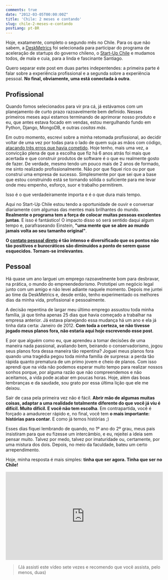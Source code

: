 ```yaml
---
comments: true
date: "2012-03-05T00:00:00Z"
title: 'Chile: 2 meses e contando'
slug: chile-2-meses-e-contando
postLang: pt-BR
---
```


Hoje, exatamente, completo o segundo mês no Chile. Para os que não sabem, a [DeskMetrics](http://www.deskmetrics.com/) foi selecionada para participar do programa de aceleração de startups do governo chileno, o [Start-Up Chile](http://www.startupchile.org/) e mudamos todos, de mala e cuia, para a linda e fascinante Santiago.

Quero separar este post em duas partes indepentendes: a primeira parte é falar sobre a experiência profissional e a segunda sobre a experiência pessoal. __No final, obviamente, uma está conectada à outra__.

## Profissional

Quando fomos selecionados para vir pra cá, já estávamos com um planejamento de curto prazo razoavelmente bem definido. Nesses primeiros meses aqui estamos terminando de aprimorar nosso produto e eu, que antes estava focado em vendas, estou mergulhando fundo em Python, Django, MongoDB, e outras _cositas más_.

Em outro momento, escrevi sobre a minha retomada profissional, ao decidir voltar de uma vez por todas para o lado de quem suja as mãos com código, [atacando três erros que havia cometido](/posts/2010/10/23/carreira-gestao-foco-diversao). Hoje tenho, mais uma vez, a convicção plena de que a escolha que fiz há 6 anos atrás foi mais que acertada e que construir produtos de software é o que eu realmente gosto de fazer. De verdade, mesmo tendo um pouco mais de 2 anos de formado, me sinto realizado profissionalmente. Não por que fiquei rico ou por que construí uma empresa de sucesso. Simplesmente por que sei que a base que estou construindo está se tornando sólida o suficiente para me levar onde meu empenho, esforço, suor e trabalho permitirem.

Isso é o que verdadeiramente importa e é o que dura mais tempo.

Aqui no Start-Up Chile estou tendo a oportunidade de ouvir e conversar diariamente com algumas das mentes mais brilhantes do mundo. __Realmente o programa tem a força de colocar muitas pessoas excelentes juntas__. E isso é fantástico! O impacto disso só será sentido daqui algum tempo e, parafraseando Einstein, __"uma mente que se abre ao mundo jamais volta ao seu tamanho original"__.

__O [contato pessoal direto](http://smallactsmanifesto.org/) é tão intenso e diversificado que os pontos não tão positivos e burocráticos são diminuídos a ponto de serem quase esquecidos. Tornam-se irrelevantes__.

## Pessoal

Há quase um ano larguei um emprego razoavelmente bom para desbravar, na prática, o mundo do empreendedorismo. Prototipei um negócio legal junto com um amigo e não levei adiante naquele momento. Depois me juntei ao time da DeskMetrics e, desde então, tenho experimentado os melhores dias da minha vida, profissional e pessoalmente.

A decisão repentina de largar meu último emprego assustou toda minha família, já que tinha apenas 25 dias que havia começado a trabalhar na empresa anterior. Já estava planejando essa mudança há um ano e ela já tinha data certa: Janeiro de 2012. __Com toda a certeza, se não tivesse jogado meus planos fora, não estaria aqui hoje escrevendo esse post__.

E por que alguém como eu, que aprendeu a tomar decisões de uma maneira nada passional, avaliando bem, beirando o conservadorismo, jogou seus planos fora dessa maneira tão repentina? Joguei meus planos fora quando uma tragédia pegou toda minha família de surpresa: a perda tão rápida quanto prematura de um primo jovem e cheio de planos. Com isso aprendi que na vida não podemos esperar muito tempo para realizar nossos sonhos porque, por alguma razão que não compreendemos e não aceitamos, a vida pode acabar em poucas horas. Hoje, além das boas lembranças e da saudade, sou grato por essa última lição que ele me deixou.

Sair de casa pela primeira vez não é fácil. __Abrir mão de algumas muitas coisas, adaptar a uma realidade totalmente diferente do que você já viu é difícil. Muito difícil. E você não tem escolha__. Em contrapartida, você é forçado a amadurecer rápido e, no final, você tem __o mais importante: histórias para contar__. E como já temos histórias ;)

Esses dias fiquei lembrando de quando, no 1º ano do 2º grau, meus pais insistiram para que eu fizesse um intercâmbio, e eu, rejeitei a ideia sem pensar muito. Talvez por medo, talvez por imaturidade ou, certamente, por uma mistura dos dois. Depois, no meio da faculdade, bateu um certo arrependimento.

Hoje, minha resposta é mais simples: __tinha que ser agora. Tinha que ser no Chile!__

<style>.embed-container { position: relative; padding-bottom: 56.25%; height: 0; overflow: hidden; max-width: 100%; } .embed-container iframe, .embed-container object, .embed-container embed { position: absolute; top: 0; left: 0; width: 100%; height: 100%; }</style><div class='embed-container'><iframe src='https://player.vimeo.com/video/36519586' frameborder='0' webkitAllowFullScreen mozallowfullscreen allowFullScreen></iframe></div>

>(Já assisti este vídeo sete vezes e recomendo que você assista, pelo menos, duas)
